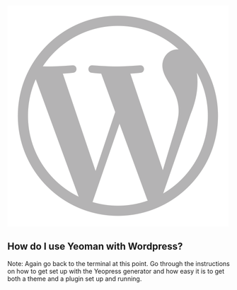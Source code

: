 ![Yeoman Work](../assets/images/wordpress-logo.png)
## How do I use Yeoman with Wordpress?

Note:
Again go back to the terminal at this point. Go through the instructions on how
to get set up with the Yeopress generator and how easy it is to get both a theme
and a plugin set up and running.